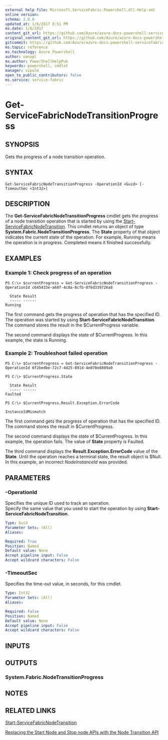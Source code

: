```yaml
---
external help file: Microsoft.ServiceFabric.Powershell.dll-Help.xml
online version:
schema: 2.0.0
updated_at: 1/6/2017 8:51 PM
ms.date: 1/6/2017
content_git_url: https://github.com/Azure/azure-docs-powershell-servicefabric/blob/master/Service-Fabric-cmdlets/ServiceFabric/vlatest/Get-ServiceFabricNodeTransitionProgress.md
original_content_git_url: https://github.com/Azure/azure-docs-powershell-servicefabric/blob/master/Service-Fabric-cmdlets/ServiceFabric/vlatest/Get-ServiceFabricNodeTransitionProgress.md
gitcommit: https://github.com/Azure/azure-docs-powershell-servicefabric/blob/a1205960f3e642997d2b65af9c23efcff0628fbb/Service-Fabric-cmdlets/ServiceFabric/vlatest/Get-ServiceFabricNodeTransitionProgress.md
ms.topic: reference
ms.technology: Azure Powershell
author: oanapl
ms.author: PowerShellHelpPub
keywords: powershell, cmdlet
manager: vipulm
open_to_public_contributors: false
ms.service: service-fabric
---
```


# Get-ServiceFabricNodeTransitionProgress

## SYNOPSIS
Gets the progress of a node transition operation.

## SYNTAX

```
Get-ServiceFabricNodeTransitionProgress -OperationId <Guid> [-TimeoutSec <Int32>]
```

## DESCRIPTION
The **Get-ServiceFabricNodeTransitionProgress** cmdlet gets the progress of a node transition operation that is started by using the [Start-ServiceFabricNodeTransition](./Start-ServiceFabricNodeTransition.md). 
This cmdlet returns an object of type **System.Fabric.NodeTransitionProgress**. 
The **State** property of that object indicates the current state of the operation. 
For example, Running means the operation is in progress. 
Completed means it finished successfully. 

## EXAMPLES

### Example 1: Check progress of an operation 
```
PS C:\> $currentProgress = Get-ServiceFabricNodeTransitionProgress -OperationId c645433e-a68f-4c8a-8cfb-076d339726a8

  State Result
  ----- ------
Running
```

The first command gets the progress of operation that has the specified ID. 
The operation was started by using **Start-ServiceFabricNodeTransition**. 
The command stores the result in the $CurrentProgress variable.
  
The second command displays the state of $CurrentProgress. 
In this example, the state is Running.

### Example 2: Troubleshoot failed operation
```
PS C:\> $CurrentProgress = Get-ServiceFabricNodeTransitionProgress -OperationId 6f2bedbe-72c7-4d25-891d-4e070e8809a0

PS C:\> $CurrentProgress.State

  State Result
  ----- ------
Faulted

PS C:\> $CurrentProgress.Result.Exception.ErrorCode

InstanceIdMismatch

```

The first command gets the progress of operation that has the specified ID.
The command stores the result in $CurrentProgress.

The second command displays the state of $CurrentProgress. 
In this example, the operation fails. 
The value of **State** property is Faulted. 

The third command displays the **Result.Exception.ErrorCode** value of the **State**. 
Until the operation reaches a terminal state, the result object is $Null. 
In this example, an incorrect *NodeInstanceId* was provided.


## PARAMETERS

### -OperationId
Specifies the unique ID used to track an operation.  
Specify the same value that you used to start the operation by using **Start-ServiceFabricNodeTransition**.

```yaml
Type: Guid
Parameter Sets: (All)
Aliases:

Required: True
Position: Named
Default value: None
Accept pipeline input: False
Accept wildcard characters: False
```

### -TimeoutSec
Specifies the time-out value, in seconds, for this cmdlet.

```yaml
Type: Int32
Parameter Sets: (All)
Aliases:

Required: False
Position: Named
Default value: None
Accept pipeline input: False
Accept wildcard characters: False
```

## INPUTS


## OUTPUTS

### System.Fabric.NodeTransitionProgress

## NOTES

## RELATED LINKS

[Start-ServiceFabricNodeTransition](xref:ServiceFabric/vlatest/Start-ServiceFabricNodeTransition.md)

[Replacing the Start Node and Stop node APIs with the Node Transition API](https://docs.microsoft.com/azure/service-fabric/service-fabric-node-transition-apis)
